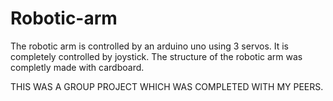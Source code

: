 # Robotic-arm
The robotic arm is controlled by an arduino uno using 3 servos.
It is completely controlled by joystick.
The structure of the robotic arm was completly made with cardboard.

THIS WAS A GROUP PROJECT WHICH WAS COMPLETED WITH MY PEERS.
